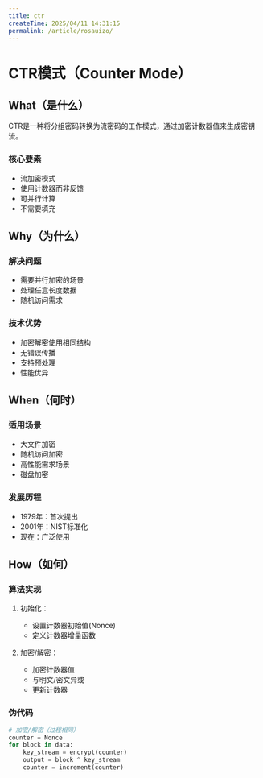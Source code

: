 ```yaml
---
title: ctr
createTime: 2025/04/11 14:31:15
permalink: /article/rosauizo/
---
```

# CTR模式（Counter Mode）

## What（是什么）

CTR是一种将分组密码转换为流密码的工作模式，通过加密计数器值来生成密钥流。

### 核心要素
- 流加密模式
- 使用计数器而非反馈
- 可并行计算
- 不需要填充

## Why（为什么）

### 解决问题
- 需要并行加密的场景
- 处理任意长度数据
- 随机访问需求

### 技术优势
- 加密解密使用相同结构
- 无错误传播
- 支持预处理
- 性能优异

## When（何时）

### 适用场景
- 大文件加密
- 随机访问加密
- 高性能需求场景
- 磁盘加密

### 发展历程
- 1979年：首次提出
- 2001年：NIST标准化
- 现在：广泛使用

## How（如何）

### 算法实现
1. 初始化：
   - 设置计数器初始值(Nonce)
   - 定义计数器增量函数

2. 加密/解密：
   - 加密计数器值
   - 与明文/密文异或
   - 更新计数器

### 伪代码
```python
# 加密/解密（过程相同）
counter = Nonce
for block in data:
    key_stream = encrypt(counter)
    output = block ^ key_stream
    counter = increment(counter)
```
